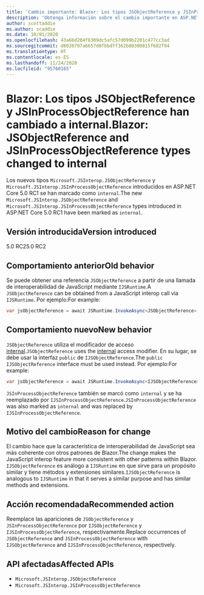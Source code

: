 ```yaml
---
title: 'Cambio importante: Blazor: Los tipos JSObjectReference y JSInProcessObjectReference han cambiado a internal.'
description: 'Obtenga información sobre el cambio importante en ASP.NET Core 5.0 titulado Blazor: Los tipos JSObjectReference y JSInProcessObjectReference han cambiado a internal.'
author: scottaddie
ms.author: scaddie
ms.date: 10/01/2020
ms.openlocfilehash: 43a66d204f8309dc5afc57d099b2201c477cc3ad
ms.sourcegitcommit: d8020797a6657d0fbbdff362b80300815f682f94
ms.translationtype: HT
ms.contentlocale: es-ES
ms.lasthandoff: 11/24/2020
ms.locfileid: "95760165"
---
```

# <a name="blazor-jsobjectreference-and-jsinprocessobjectreference-types-changed-to-internal"></a><span data-ttu-id="93f58-103">Blazor: Los tipos JSObjectReference y JSInProcessObjectReference han cambiado a internal.</span><span class="sxs-lookup"><span data-stu-id="93f58-103">Blazor: JSObjectReference and JSInProcessObjectReference types changed to internal</span></span>

<span data-ttu-id="93f58-104">Los nuevos tipos `Microsoft.JSInterop.JSObjectReference` y `Microsoft.JSInterop.JSInProcessObjectReference` introducidos en ASP.NET Core 5.0 RC1 se han marcado como `internal`.</span><span class="sxs-lookup"><span data-stu-id="93f58-104">The new `Microsoft.JSInterop.JSObjectReference` and `Microsoft.JSInterop.JSInProcessObjectReference` types introduced in ASP.NET Core 5.0 RC1 have been marked as `internal`.</span></span>

## <a name="version-introduced"></a><span data-ttu-id="93f58-105">Versión introducida</span><span class="sxs-lookup"><span data-stu-id="93f58-105">Version introduced</span></span>

<span data-ttu-id="93f58-106">5.0 RC2</span><span class="sxs-lookup"><span data-stu-id="93f58-106">5.0 RC2</span></span>

## <a name="old-behavior"></a><span data-ttu-id="93f58-107">Comportamiento anterior</span><span class="sxs-lookup"><span data-stu-id="93f58-107">Old behavior</span></span>

<span data-ttu-id="93f58-108">Se puede obtener una referencia `JSObjectReference` a partir de una llamada de interoperabilidad de JavaScript mediante `IJSRuntime`.</span><span class="sxs-lookup"><span data-stu-id="93f58-108">A `JSObjectReference` can be obtained from a JavaScript interop call via `IJSRuntime`.</span></span> <span data-ttu-id="93f58-109">Por ejemplo:</span><span class="sxs-lookup"><span data-stu-id="93f58-109">For example:</span></span>

```csharp
var jsObjectReference = await JSRuntime.InvokeAsync<JSObjectReference>(...);
```

## <a name="new-behavior"></a><span data-ttu-id="93f58-110">Comportamiento nuevo</span><span class="sxs-lookup"><span data-stu-id="93f58-110">New behavior</span></span>

<span data-ttu-id="93f58-111">`JSObjectReference` utiliza el modificador de acceso [internal](../../../../csharp/language-reference/keywords/internal.md).</span><span class="sxs-lookup"><span data-stu-id="93f58-111">`JSObjectReference` uses the [internal](../../../../csharp/language-reference/keywords/internal.md) access modifier.</span></span> <span data-ttu-id="93f58-112">En su lugar, se debe usar la interfaz `public` de `IJSObjectReference`.</span><span class="sxs-lookup"><span data-stu-id="93f58-112">The `public` `IJSObjectReference` interface must be used instead.</span></span> <span data-ttu-id="93f58-113">Por ejemplo:</span><span class="sxs-lookup"><span data-stu-id="93f58-113">For example:</span></span>

```csharp
var jsObjectReference = await JSRuntime.InvokeAsync<IJSObjectReference>(...);
```

<span data-ttu-id="93f58-114">`JSInProcessObjectReference` también se marcó como `internal` y se ha reemplazado por `IJSInProcessObjectReference`.</span><span class="sxs-lookup"><span data-stu-id="93f58-114">`JSInProcessObjectReference` was also marked as `internal` and was replaced by `IJSInProcessObjectReference`.</span></span>

## <a name="reason-for-change"></a><span data-ttu-id="93f58-115">Motivo del cambio</span><span class="sxs-lookup"><span data-stu-id="93f58-115">Reason for change</span></span>

<span data-ttu-id="93f58-116">El cambio hace que la característica de interoperabilidad de JavaScript sea más coherente con otros patrones de Blazor.</span><span class="sxs-lookup"><span data-stu-id="93f58-116">The change makes the JavaScript interop feature more consistent with other patterns within Blazor.</span></span> <span data-ttu-id="93f58-117">`IJSObjectReference` es análogo a `IJSRuntime` en que sirve para un propósito similar y tiene métodos y extensiones similares.</span><span class="sxs-lookup"><span data-stu-id="93f58-117">`IJSObjectReference` is analogous to `IJSRuntime` in that it serves a similar purpose and has similar methods and extensions.</span></span>

## <a name="recommended-action"></a><span data-ttu-id="93f58-118">Acción recomendada</span><span class="sxs-lookup"><span data-stu-id="93f58-118">Recommended action</span></span>

<span data-ttu-id="93f58-119">Reemplace las apariciones de `JSObjectReference` y `JSInProcessObjectReference` por `IJSObjectReference` y `IJSInProcessObjectReference`, respectivamente.</span><span class="sxs-lookup"><span data-stu-id="93f58-119">Replace occurrences of `JSObjectReference` and `JSInProcessObjectReference` with `IJSObjectReference` and `IJSInProcessObjectReference`, respectively.</span></span>

## <a name="affected-apis"></a><span data-ttu-id="93f58-120">API afectadas</span><span class="sxs-lookup"><span data-stu-id="93f58-120">Affected APIs</span></span>

- `Microsoft.JSInterop.JSObjectReference`
- `Microsoft.JSInterop.JSInProcessObjectReference`

<!--

### Category

ASP.NET Core

### Affected APIs

- `T:Microsoft.JSInterop.JSObjectReference`
- `T:Microsoft.JSInterop.JSInProcessObjectReference`

-->
